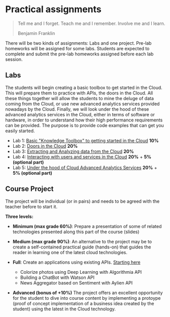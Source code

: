 # Practical assignments

>Tell me and I forget. Teach me and I remember. Involve me and I learn.
>
>Benjamin Franklin

There will be two kinds of assignments: Labs and one project. Pre-lab homeworks will be assigned for some labs. Students are expected to complete and submit the pre-lab homeworks assigned before each lab session.

## Labs
The students will begin creating a basic toolbox to get started in the Cloud. This will prepare them to practice with APIs, the doors in the Cloud. All these things together will allow the students to mine the deluge of data coming from the Cloud, or use new advanced analytics services provided nowadays by the Cloud. Finally, we will look under the hood of these advanced analytics services in the Cloud, either in terms of software or hardware, in order to understand how their high performance requirements can be provided. The purpose is
to provide code examples that can get you easily started.

- Lab 1: [Basic "Knowledge Toolbox" to getting started in the Cloud][Lab1] **10%**
- Lab 2: [Doors in the Cloud][Lab2]                                        **20%**
- Lab 3: [Extracting and Analyzing data from the Cloud][Lab3]              **20%**
- Lab 4: [Interacting with users and services in the Cloud][Lab4]          **20%** + **5% (optional part)**
- Lab 5: [Under the hood of Cloud Advanced Analytics Services][Lab5]       **20%** + **5% (optional part)**

[Lab1]: https://github.com/jorditorresBCN/Assignments/blob/master/Lab01.md
[Lab2]: https://github.com/jorditorresBCN/Assignments/blob/master/Lab02.md
[Lab3]: https://github.com/jorditorresBCN/Assignments/blob/master/Lab03.md
[Lab4]: https://github.com/jorditorresBCN/Assignments/blob/master/Lab04.md
[Lab5]: https://github.com/jorditorresBCN/Assignments/blob/master/Lab05.md

## Course Project
The project will be individual (or in pairs) and needs to be agreed with the teacher before to start it. 

**Three levels:** 
* **Minimum (max  grade 60%)**: Prepare a presentation of some of related technologies presented along this part of the course (slides)
* **Medium (max grade 90%)**: An alternative to the project may be to create a self-contained practical guide (hands-on) that guides the reader in learning one of the latest cloud technologies. 
* **Full**:  Create an applications using existing APIs. [Starting here](https://www.analyticsvidhya.com/blog/2017/02/6-deep-learning-applications-beginner-python/?utm_source=feedburner&utm_medium=email&utm_campaign=Feed%3A+AnalyticsVidhya+%28Analytics+Vidhya%29)
  * Colorize photos using Deep Learning  with Algorithmia API
  * Building a ChatBot with Watson API
  * News Aggregator based on Sentiment with Aylien API

* **Advanced (bonus of +10%)** The project offers an excellent opportunity for the student to dive into course content by implementing a protoype (proof of concept implementation of a business idea created by the student) using the latest in the Cloud technology. 

